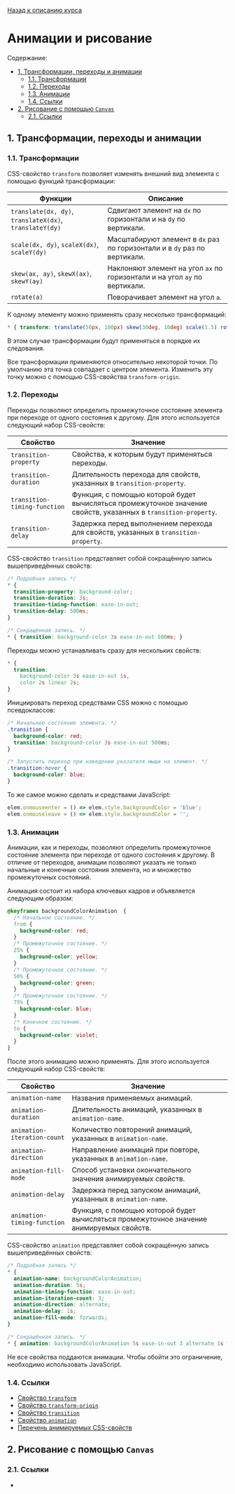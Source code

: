 [Назад к описанию курса](../../README.md)

# Анимации и рисование

Содержание:
- [1. Трансформации, переходы и анимации](#1-Трансформации-переходы-и-анимации)
  - [1.1. Трансформации](#11-Трансформации)
  - [1.2. Переходы](#12-Переходы)
  - [1.3. Анимации](#13-Анимации)
  - [1.4. Ссылки](#14-Ссылки)
- [2. Рисование с помощью `Canvas`](#2-Рисование-с-помощью-Canvas)
  - [2.1. Ссылки](#21-Ссылки)

## 1. Трансформации, переходы и анимации

### 1.1. Трансформации

CSS-свойство `transform` позволяет изменять внешний вид элемента с помощью функций трансформации:

| Функции                                                 | Описание                                                                   |
| ------------------------------------------------------- | -------------------------------------------------------------------------- |
| `translate(dx, dy)`, `translateX(dx)`, `translateY(dy)` | Сдвигают элемент на `dx` по горизонтали и на `dy` по вертикали.            |
| `scale(dx, dy)`, `scaleX(dx)`, `scaleY(dy)`             | Масштабируют элемент в `dx` раз по горизонтали и в `dy` раз по вертикали.  |
| `skew(ax, ay)`, `skewX(ax)`, `skewY(ay)`                | Наклоняют элемент на угол `ax` по горизонтали и на угол `ay` по вертикали. |
| `rotate(a)`                                             | Поворачивает элемент на угол `a`.                                          |

К одному элементу можно применять сразу несколько трансформаций:

```css
* { transform: translate(50px, 100px) skew(30deg, 10deg) scale(1.5) rotate(90deg); }
```

В этом случае трансформации будут применяться в порядке их следования.

Все трансформации применяются относительно некоторой точки. По умолчанию эта точка совпадает с центром элемента. Изменить эту точку можно с помощью CSS-свойства `transform-origin`.

### 1.2. Переходы

Переходы позволяют определить промежуточное состояние элемента при переходе от одного состояния к другому. Для этого используется следующий набор CSS-свойств:

| Свойство                     | Значение                                                                                                        |
| ---------------------------- | --------------------------------------------------------------------------------------------------------------- |
| `transition-property`        | Свойства, к которым будут применяться переходы.                                                                 |
| `transition-duration`        | Длительность перехода для свойств, указанных в `transition-property`.                                           |
| `transition-timing-function` | Функция, с помощью которой будет вычисляться промежуточное значение свойств, указанных в `transition-property`. |
| `transition-delay`           | Задержка перед выполнением перехода для свойств, указанных в `transition-property`.                             |

CSS-свойство `transition` представляет собой сокращённую запись вышеприведённых свойств:

```css
/* Подробная запись */
* {
  transition-property: background-color;
  transition-duration: 3s;
  transition-timing-function: ease-in-out;
  transition-delay: 500ms;
}

/* Сокращённая запись. */
* { transition: background-color 3s ease-in-out 500ms; }
```

Переходы можно устанавливать сразу для нескольких свойств:

```css
* {
  transition:
    background-color 3s ease-in-out 1s,
    color 2s linear 2s;
}
```

Инициировать переход средствами CSS можно с помощью псевдоклассов:

```css
/* Начальное состояние элемента. */
.transition {
  background-color: red;
  transition: background-color 3s ease-in-out 500ms;
}

/* Запустить переход при наведении указателя мыши на элемент. */
.transition:hover {
  background-color: blue;
}
```

То же самое можно сделать и средствами JavaScript:

```js
elem.onmouseenter = () => elem.style.backgroundColor = 'blue';
elem.onmouseleave = () => elem.style.backgroundColor = '';
```

### 1.3. Анимации

Анимации, как и переходы, позволяют определить промежуточное состояние элемента при переходе от одного состояния к другому. В отличие от переходов, анимации позволяют указать не только начальные и конечные состояния элемента, но и множество промежуточных состояний.

Анимация состоит из набора ключевых кадров и объявляется следующим образом:

```css
@keyframes backgroundColorAnimation  {
  /* Начальное состояние. */
  from {
    background-color: red;
  }
  /* Промежуточное состояние. */
  25% {
    background-color: yellow;
  }
  /* Промежуточное состояние. */
  50% {
    background-color: green;
  }
  /* Промежуточное состояние. */
  75% {
    background-color: blue;
  }
  /* Конечное состояние. */
  to {
    background-color: violet;
  }
}
```

После этого анимацию можно применять. Для этого используется следующий набор CSS-свойств:

| Свойство                    | Значение                                                                                 |
| --------------------------- | ---------------------------------------------------------------------------------------- |
| `animation-name`            | Названия применяемых анимаций.                                                           |
| `animation-duration`        | Длительность анимаций, указанных в `animation-name`.                                     |
| `animation-iteration-count` | Количество повторений анимаций, указанных в `animation-name`.                            |
| `animation-direction`       | Направление анимаций при повторе, указанных в `animation-name`.                          |
| `animation-fill-mode`       | Способ установки окончательного значения анимируемых свойств.                            |
| `animation-delay`           | Задержка перед запуском анимаций, указанных в `animation-name`.                          |
| `animation-timing-function` | Функция, с помощью которой будет вычисляться промежуточное значение анимируемых свойств. |

CSS-свойство `animation` представляет собой сокращённую запись вышеприведённых свойств:

```css
/* Подробная запись */
* {
  animation-name: backgroundColorAnimation;
  animation-duration: 5s;
  animation-timing-function: ease-in-out;
  animation-iteration-count: 3;
  animation-direction: alternate;
  animation-delay: 1s;
  animation-fill-mode: forwards;
}

/* Сокращённая запись. */
* { animation: backgroundColorAnimation 5s ease-in-out 3 alternate 1s forwards; }
```

Не все свойства поддаются анимации. Чтобы обойти это ограничение, необходимо использовать JavaScript.

### 1.4. Ссылки

- [Свойство `transform`](https://developer.mozilla.org/en-US/docs/Web/CSS/transform)
- [Свойство `transform-origin`](https://developer.mozilla.org/en-US/docs/Web/CSS/transform-origin)
- [Свойство `transition`](https://developer.mozilla.org/ru/docs/Web/CSS/transition)
- [Свойство `animation`](https://developer.mozilla.org/ru/docs/Web/CSS/animation)
- [Перечень анимируемых CSS-свойств](https://developer.mozilla.org/en-US/docs/Web/CSS/CSS_animated_properties)

## 2. Рисование с помощью `Canvas`



### 2.1. Ссылки

- []()